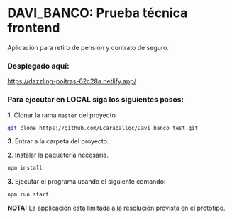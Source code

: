 # DAVI_BANCO: Prueba técnica frontend

Aplicación para retiro de pensión y contrato de seguro.


### Desplegado aquí:

https://dazzling-poitras-62c28a.netlify.app/ 


### Para ejecutar en LOCAL siga los siguientes pasos:

**1.** Clonar la rama `master` del proyecto

```sh
git clone https://github.com/Lcaraballoc/Davi_banco_test.git 
```


**3**. Entrar a la carpeta del proyecto.


**2**. Instalar la paquetería necesaria.

```sh
npm install
```


**3.** Ejecutar el programa usando el siguiente comando:

```sh
npm run start
```


**NOTA:** La applicación esta limitada a la resolución provista en el prototipo.
